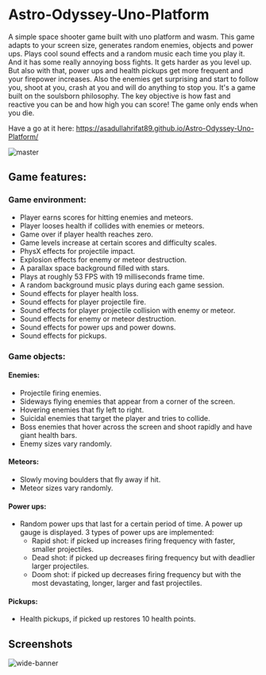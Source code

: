 # Astro-Odyssey-Uno-Platform
A simple space shooter game built with uno platform and wasm. This game adapts to your screen size, generates random enemies, objects and power ups. Plays cool sound effects and a random music each time you play it. And it has some really annoying boss fights. It gets harder as you level up. But also with that, power ups and health pickups get more frequent and your firepower increases. Also the enemies get surprising and start to follow you, shoot at you, crash at you and will do anything to stop you. It's a game built on the soulsborn philosophy. The key objective is how fast and reactive you can be and how high you can score! The game only ends when you die.

Have a go at it here: https://asadullahrifat89.github.io/Astro-Odyssey-Uno-Platform/

![master](https://github.com/asadullahrifat89/Astro-Odyssey-Uno-Platform/actions/workflows/main.yml/badge.svg)

## Game features:
### Game environment:
* Player earns scores for hitting enemies and meteors.
* Player looses health if collides with enemies or meteors.
* Game over if player health reaches zero.
* Game levels increase at certain scores and difficulty scales.
* PhysX effects for projectile impact.
* Explosion effects for enemy or meteor destruction.
* A parallax space background filled with stars.
* Plays at roughly 53 FPS with 19 milliseconds frame time.
* A random background music plays during each game session.
* Sound effects for player health loss.
* Sound effects for player projectile fire.
* Sound effects for player projectile collision with enemy or meteor.
* Sound effects for enemy or meteor destruction.
* Sound effects for power ups and power downs.
* Sound effects for pickups.

### Game objects:
#### Enemies:
* Projectile firing enemies.
* Sideways flying enemies that appear from a corner of the screen.
* Hovering enemies that fly left to right.
* Suicidal enemies that target the player and tries to collide.
* Boss enemies that hover across the screen and shoot rapidly and have giant health bars.
* Enemy sizes vary randomly.

#### Meteors:
* Slowly moving boulders that fly away if hit.
* Meteor sizes vary randomly.

#### Power ups:
* Random power ups that last for a certain period of time. A power up gauge is displayed. 3 types of power ups are implemented:
  * Rapid shot: if picked up increases firing frequency with faster, smaller projectiles.
  * Dead shot: if picked up decreases firing frequency but with deadlier larger projectiles.
  * Doom shot: if picked up decreases firing frequency but with the most devastating, longer, larger and fast projectiles.

#### Pickups:
* Health pickups, if picked up restores 10 health points.

## Screenshots
![wide-banner](https://user-images.githubusercontent.com/25480176/187021351-7889a3ec-b359-4a82-8877-81e2c09b80b0.png)
